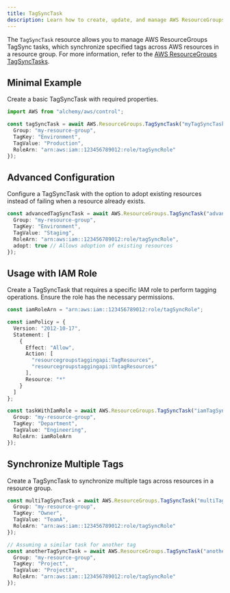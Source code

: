 ```yaml
---
title: TagSyncTask
description: Learn how to create, update, and manage AWS ResourceGroups TagSyncTasks using Alchemy Cloud Control.
---
```



The `TagSyncTask` resource allows you to manage AWS ResourceGroups TagSync tasks, which synchronize specified tags across AWS resources in a resource group. For more information, refer to the [AWS ResourceGroups TagSyncTasks](https://docs.aws.amazon.com/resourcegroups/latest/userguide/).

## Minimal Example

Create a basic TagSyncTask with required properties.

```ts
import AWS from "alchemy/aws/control";

const tagSyncTask = await AWS.ResourceGroups.TagSyncTask("myTagSyncTask", {
  Group: "my-resource-group",
  TagKey: "Environment",
  TagValue: "Production",
  RoleArn: "arn:aws:iam::123456789012:role/tagSyncRole"
});
```

## Advanced Configuration

Configure a TagSyncTask with the option to adopt existing resources instead of failing when a resource already exists.

```ts
const advancedTagSyncTask = await AWS.ResourceGroups.TagSyncTask("advancedTagSyncTask", {
  Group: "my-resource-group",
  TagKey: "Environment",
  TagValue: "Staging",
  RoleArn: "arn:aws:iam::123456789012:role/tagSyncRole",
  adopt: true // Allows adoption of existing resources
});
```

## Usage with IAM Role

Create a TagSyncTask that requires a specific IAM role to perform tagging operations. Ensure the role has the necessary permissions.

```ts
const iamRoleArn = "arn:aws:iam::123456789012:role/tagSyncRole";

const iamPolicy = {
  Version: "2012-10-17",
  Statement: [
    {
      Effect: "Allow",
      Action: [
        "resourcegroupstaggingapi:TagResources",
        "resourcegroupstaggingapi:UntagResources"
      ],
      Resource: "*"
    }
  ]
};

const taskWithIamRole = await AWS.ResourceGroups.TagSyncTask("iamTagSyncTask", {
  Group: "my-resource-group",
  TagKey: "Department",
  TagValue: "Engineering",
  RoleArn: iamRoleArn
});
```

## Synchronize Multiple Tags

Create a TagSyncTask to synchronize multiple tags across resources in a resource group.

```ts
const multiTagSyncTask = await AWS.ResourceGroups.TagSyncTask("multiTagSyncTask", {
  Group: "my-resource-group",
  TagKey: "Owner",
  TagValue: "TeamA",
  RoleArn: "arn:aws:iam::123456789012:role/tagSyncRole"
});

// Assuming a similar task for another tag
const anotherTagSyncTask = await AWS.ResourceGroups.TagSyncTask("anotherTagSyncTask", {
  Group: "my-resource-group",
  TagKey: "Project",
  TagValue: "ProjectX",
  RoleArn: "arn:aws:iam::123456789012:role/tagSyncRole"
});
```
